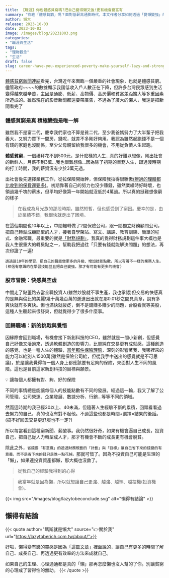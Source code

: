 ```yaml
---
title: 【職涯】你也體感貧窮嗎?把自己變得懶又強!更有機會變富有
summary: "你也「體感貧窮」嗎？面對低薪高通膨時代，本文作者分享如何透過「變懶變強」的思維，持續投資自己、提升技能，將自己從單純的人力轉化為高價值人才，主動擺脫窮忙循環，創造真正的財富機會。"
author: 懶大
release: 2023-10-03
date: 2023-10-03
image: /images/blog/20231003.png
categories:
- "職涯與生活"
tags:
- "理財觀念"
- "生活"
draft: false
slug: career-have-you-experienced-poverty-make-yourself-lazy-and-strong-increase-the-chance-of-becoming-wealthy
---
```

[體感貧窮新聞連結](https://tw.stock.yahoo.com/news/%E4%B8%8A%E7%8F%AD%E6%97%8F%E5%B7%A5%E4%BD%9C%E7%AA%AE%E5%BF%99%E9%99%B7-%E9%AB%94%E6%84%9F%E8%B2%A7%E7%AA%AE-%E5%8F%AA%E9%9D%A0%E5%B7%A5%E4%BD%9C%E9%9B%A3%E4%BB%A5%E8%84%AB%E8%B2%A7-144939894.html)看完，台灣近年來面臨一個嚴重的社會現象，也就是體感貧窮。儘管政府~~~~的數據顯示我國低收入戶人數正在下降，但許多台灣民眾感到生活變得越來越辛苦，主因是通膨、低薪、高物價、高房價和貧富差距擴大等多重因素所造成的。雖然現在的影音新聞都還要帶廣告，不過為了廣大的懶人，我還是把新聞看完了

### 體感貧窮是真 積極變強是唯一解

雖然我不是富二代，慶幸我們家也不算是貧二代，至少我爸媽努力了大半輩子把我養大，又努力買下一間房，錢呢，就差不多剛好夠用。我認為雖然起跑錢不是一個有錢的家庭也沒關係，至少父母親留給我很多的機會，不用從負債人生起跑。

**體感貧窮**，一個禮拜花不到500元，是什麼樣的人生…真的好難以想像，剛出社會的新鮮人，月薪不到3萬…我也很難想像…因為除了初期的業務人生，跟過渡時期的打工時間，我的薪資沒有少於3萬元過。

出社會後先選擇業務工作，從拉保險開始幹，但保險我拉得很驕傲[(辦過的理賠都比收到的保費還要多)](https://money.cmoney.tw/article/5693)。初期靠著自己的努力也沒少賺錢，雖然業績時好時壞，也領過幾千塊的薪水，但平均好像第一年開始就沒低於4萬過。所以真的挺難想像窮的樣子

> 在我成為月光族的那段時期，雖然短暫，但也感受到了窮困。慶幸的是，由於業績不錯，我很快就走出了困境。
> 

在這個期間也10年以上，中間輾轉做了2間保險公司，跟一間獨立財務顧問公司，把自己轉型成顧問型的人才，接著自學架站、寫文、講課、教育訓練、簡單的程式、金融常職，最重要的就是[「財務規劃」](https://medium.com/lazytoberich/marsfpsoup/home)，我真的覺得財務規劃這件事大概也是我人生很重大的轉戾點之一，幫助我把過往「只要有錢就能解決問題」的想法，再次印證了一遍!

`透過這10年的學習，把自己的職能做更多的升級、增加技能點數，所以有著不一樣的業務人生。(相信有意識的在學習技能並且把自己變強，那才有可能有更多的機會)`

### 股市冒險：快感與空虛

中間走了點歪路去當全職投資人(雖然炒股就不事生產，我也承認)但交易的快感真的是無與倫比的美麗!幾十萬幾百萬的進進出出就在那0.01秒之間見真章，說有多爽快就有多爽快。但也滿快就疲疺，倒不是錢賺多賺少的問題，台股看就等美股，這種人生聽起來很舒爽，但就覺得少了很多什麼事。

### 回歸職場：新的挑戰與覺悟

因緣際會回到職場，有機會接下新創科技的CEO，雖然就是一間小新創，但感覺自己好像又活過來，透過軟體創造的影響力，比單純在交易更有成就感，這種創造的感覺，也是一種人生的體驗，[當年那件保險理賠](https://money.cmoney.tw/article/5693)，深刻的影響著我，我哪裡來的能力可以給別人1500萬(雖然是保險公司給，但從我手中送出的感覺就是不可思議)，於是讓我覺得每一個人身上都應該要有足夠的保險，來面對人生不同的風險。這也是目前這家新創科技的目標與願景。

<aside>
💡 讓每個人都擁有對、夠、好的保險
</aside>

不同的事情總是能讓每個人的技能點數有不同的發展。經過這一輪，我又了解了公司管理、公司營運、企業發展、數據分析、行銷…等等不同的領域。

然而這時期的我已經30以上、40未滿，但隨著人生經驗不斷的累積，回頭看看過去努力的自己，真的也沒有對不起他。不過這些也都是時間+選擇=結果的後話。(搞不好回去交易更舒服也不一定?)

所以每當看到這種窮新聞、薪酸事。我仍然很好奇，如果有機會逼自己成長，投資自己，把自己從人力轉型成人才，那才有機會不斷的成長更有機會脫貧。

除此之外，`省錢要「有意識」的透過財務規劃的「計劃」與「目標」讓自己省下來的錢變的有意義，而不是省下來的錢只是晚一點花掉。`那就可惜了。因為不投資自己可能是生理的「懶」，如果連投資資產都懶，那大概也沒救了。

> 從我自己的經驗我得到的心得
> 

> 我當年就是因為懶，所以就想讓自己更強、越強、越懶、越投機(投資機會)。
> 

{{< img src="/images/blog/lazytobeconclude.svg" alt="懶得有結論" >}}
## 懶得有結論

{{< quote author="瑪斯就是懶大" source="👉關於我" url="https://lazytoberich.com.tw/about/">}}

好啦，懶得變有錢的靈感是因為[「這篇文章」](https://www.cw.com.tw/article/5092709)裡面說的，讓自己有更多的時間了解自己、成長自己、再透過更有效率的方法來成就自己。

如果自己的生理、心理通通都是真的「懶」那再怎麼懶也沒人幫的了你。別讓貧窮的心理成了習得性的無助。
{{< /quote >}}

